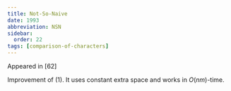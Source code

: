 ```yaml
---
title: Not-So-Naive
date: 1993
abbreviation: NSN
sidebar:
  order: 22
tags: [comparison-of-characters]
---
```


Appeared in [62]

Improvement of (1). It uses constant extra space and works in $O(nm)$-time.
